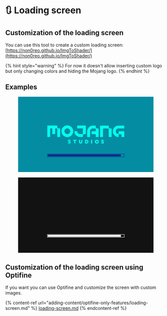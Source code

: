 # 🔃 Loading screen

## Customization of the loading screen

You can use this tool to create a custom loading screen: [https://non0reo.github.io/ImgToShader/](https://non0reo.github.io/ImgToShader/)

{% hint style="warning" %}
For now it doesn't allow inserting custom logo but only changing colors and hiding the Mojang logo.
{% endhint %}

## Examples

<figure><img src="../.gitbook/assets/image (27).png" alt=""><figcaption></figcaption></figure>

<figure><img src="../.gitbook/assets/image (31).png" alt=""><figcaption></figcaption></figure>

## Customization of the loading screen using Optifine

If you want you can use Optifine and customize the screen with custom images.

{% content-ref url="adding-content/optifine-only-features/loading-screen.md" %}
[loading-screen.md](adding-content/optifine-only-features/loading-screen.md)
{% endcontent-ref %}
